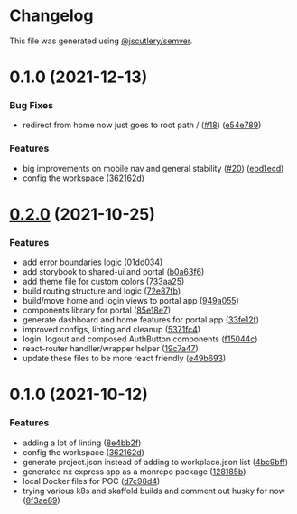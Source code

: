 # Changelog

This file was generated using [@jscutlery/semver](https://github.com/jscutlery/semver).

# 0.1.0 (2021-12-13)

### Bug Fixes

- redirect from home now just goes to root path / ([#18](https://github.com/phc-health/phc-portal/issues/18)) ([e54e789](https://github.com/phc-health/phc-portal/commit/e54e7898a9524f2085fd6180b274905b47cb6b96))

### Features

- big improvements on mobile nav and general stability ([#20](https://github.com/phc-health/phc-portal/issues/20)) ([ebd1ecd](https://github.com/phc-health/phc-portal/commit/ebd1ecdc49dd6d34966c5a1613a2ba8a6c0ba059))
- config the workspace ([362162d](https://github.com/phc-health/phc-portal/commit/362162dd037cc7368df6c69c3929ab5f2bb8598e))

# [0.2.0](https://github.com/phc-health/phc-portal/compare/portal-0.1.0...portal-0.2.0) (2021-10-25)

### Features

- add error boundaries logic ([01dd034](https://github.com/phc-health/phc-portal/commit/01dd0343ae3ccef19702ec1d911d579209efb8f5))
- add storybook to shared-ui and portal ([b0a63f6](https://github.com/phc-health/phc-portal/commit/b0a63f66752d5ae51f6a98d4c880d22f3d366d1f))
- add theme file for custom colors ([733aa25](https://github.com/phc-health/phc-portal/commit/733aa258d996a532181c2d759dc8b0db2eb9f3cb))
- build routing structure and logic ([72e87fb](https://github.com/phc-health/phc-portal/commit/72e87fb615b96ace1d218219aeabe539a277ec85))
- build/move home and login views to portal app ([949a055](https://github.com/phc-health/phc-portal/commit/949a055dc67f17a166400c1f954a340b92b8f36c))
- components library for portal ([85e18e7](https://github.com/phc-health/phc-portal/commit/85e18e7ec5da815ef880055092bd34156b838a0e))
- generate dashboard and home features for portal app ([33fe12f](https://github.com/phc-health/phc-portal/commit/33fe12fcf7fb1ea971d2a017614d80b1304e2d76))
- improved configs, linting and cleanup ([5371fc4](https://github.com/phc-health/phc-portal/commit/5371fc4d28a8824a8ea24b8ae8ab9adfda2d8bf5))
- login, logout and composed AuthButton components ([f15044c](https://github.com/phc-health/phc-portal/commit/f15044cc348cebb80f22476d4b4f7c7b72ae1307))
- react-router handller/wrapper helper ([19c7a47](https://github.com/phc-health/phc-portal/commit/19c7a473a6a7cbb79fd84f920fb85b2c34d1a2c4))
- update these files to be more react friendly ([e49b693](https://github.com/phc-health/phc-portal/commit/e49b6939bcc791acf51e108004da62b067de6038))

# 0.1.0 (2021-10-12)

### Features

- adding a lot of linting ([8e4bb2f](https://github.com/phc-health/phc-portal/commit/8e4bb2f2aa66ac28f2ac92eda69e48c4de02d8e3))
- config the workspace ([362162d](https://github.com/phc-health/phc-portal/commit/362162dd037cc7368df6c69c3929ab5f2bb8598e))
- generate project.json instead of adding to workplace.json list ([4bc9bff](https://github.com/phc-health/phc-portal/commit/4bc9bff0eef58514278aa7f85f41bcb4971ed990))
- generated nx express app as a monrepo package ([128185b](https://github.com/phc-health/phc-portal/commit/128185bd6ca07f0a53c61de1cd5e865746874353))
- local Docker files for POC ([d7c98d4](https://github.com/phc-health/phc-portal/commit/d7c98d4609a72c09a00c579887c7baa6890f6080))
- trying various k8s and skaffold builds and comment out husky for now ([8f3ae89](https://github.com/phc-health/phc-portal/commit/8f3ae898e1702b0095ae98b21590891483e469e7))

